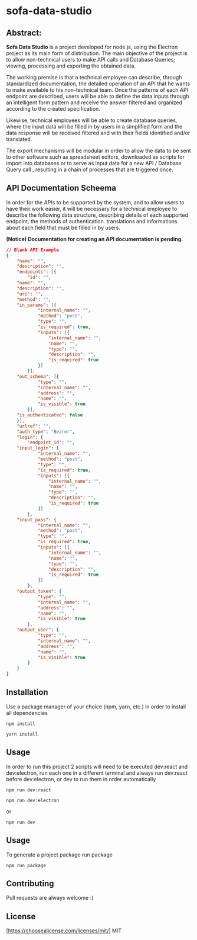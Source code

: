 sofa-data-studio
===

Abstract:
---


**Sofa Data Studio** is a project developed for node.js, using the Electron project as its main form of distribution. The main objective of the project is to allow non-technical users to make API calls and Database Queries; viewing, processing and exporting the obtained data.  
  
The working premise is that a technical employee can describe, through standardized documentation, the detailed operation of an API that he wants to make available to his non-technical team. Once the patterns of each API endpoint are described, users will be able to define the data inputs through an intelligent form pattern and receive the answer filtered and organized according to the created specification.

Likewise, technical employees will be able to create database queries, where the input data will be filled in by users in a simplified form and the data response will be received filtered and with their fields identified and/or translated.

The export mechanisms will be modular in order to allow the data to be sent to other software such as spreadsheet editors, downloaded as scripts for import into databases or to serve as input data for a new API / Database Query call , resulting in a chain of processes that are triggered once.


API Documentation Scheema
---
In order for the APIs to be supported by the system, and to allow users to have their work easier, it will be necessary for a technical employee to describe the following data structure, describing details of each supported endpoint, the methods of authentication. translations and informations about each field that must be filled in by users.

**(Notice) Documentation for creating an API documentation is pending.**

```json
// Blank API Example 
{
    "name": "",
    "description": "",
    "endpoints": [{
        "id": "",
	"name": "",
	"description": "",
	"uri": "",
	"method": "",
	"in_params": [{
            "internal_name": "",
            "method": "post",
            "type": "",
            "is_required": true,
            "inputs": [{
                "internal_name": "",
                "name": "",
                "type": "",
                "description": "",
                "is_required": true
            }]
        }],
	"out_schema": [{
            "type": "",
            "internal_name": "",
            "address": "",
            "name": "",
            "is_visible": true
        }],
	"is_authenticated": false
    }],
    "urlref": "",
    "auth_type": "Bearer",
    "login": {
        "endpoint_id": "",
	"input_login": {
            "internal_name": "",
            "method": "post",
            "type": "",
            "is_required": true,
            "inputs": [{
                "internal_name": "",
                "name": "",
                "type": "",
                "description": "",
                "is_required": true
            }]
        },
	"input_pass": {
            "internal_name": "",
            "method": "post",
            "type": "",
            "is_required": true,
            "inputs": [{
                "internal_name": "",
                "name": "",
                "type": "",
                "description": "",
                "is_required": true
            }]
        },
	"output_token": {
            "type": "",
            "internal_name": "",
            "address": "",
            "name": "",
            "is_visible": true
        },
	"output_user": {
            "type": "",
            "internal_name": "",
            "address": "",
            "name": "",
            "is_visible": true
        }
    }
}

```

Installation
---

Use a package manager of your choice (npm, yarn, etc.) in order to install all dependencies

```
npm install
```

```
yarn install
```
  
Usage
---

In order to run this project 2 scripts will need to be executed dev:react and dev:electron, run each one in a different terminal and always run dev:react before dev:electron, or dev to run them in order automatically

```
npm run dev:react
```
```
npm run dev:electron
```

or

```
npm run dev
```

Usage
---
To generate a project package run package

```
npm run package
```

Contributing
---
Pull requests are always welcome :)

License
---
[https://choosealicense.com/licenses/mit/] MIT